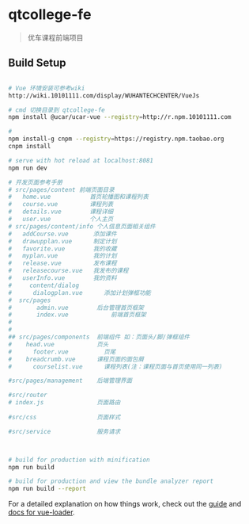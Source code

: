 # qtcollege-fe

> 优车课程前端项目

## Build Setup

``` bash

# Vue 环境安装可参考wiki
http://wiki.10101111.com/display/WUHANTECHCENTER/VueJs

# cmd 切换目录到 qtcollege-fe
npm install @ucar/ucar-vue --registry=http://r.npm.10101111.com

#
npm install-g cnpm --registry=https://registry.npm.taobao.org  
cnpm install

# serve with hot reload at localhost:8081
npm run dev

# 开发页面参考手册
# src/pages/content 前端页面目录
#   home.vue           首页轮播图和课程列表
#   course.vue         课程列表
#   details.vue        课程详细
#   user.vue           个人主页 
# src/pages/content/info 个人信息页面相关组件
#   addCourse.vue       添加课件
#   drawupplan.vue      制定计划
#   favorite.vue        我的收藏
#   myplan.vue          我的计划
#   release.vue         发布课程
#   releasecourse.vue   我发布的课程
#   userInfo.vue        我的资料
#     content/dialog
#	   dialogplan.vue      添加计划弹框功能
#  src/pages
#       admin.vue        后台管理首页框架
#		index.vue            前端首页框架
#   
#
## src/pages/components  前端组件 如：页面头/脚/弹框组件
#    head.vue            页头
#	   footer.vue          页尾
#    breadcrumb.vue      课程页面的面包屑
#	   courselist.vue      课程列表(注：课程页面与首页使用同一列表)

#src/pages/management    后端管理界面

#src/router
# index.js               页面路由
 
#src/css                 页面样式

#src/service             服务请求



# build for production with minification
npm run build

# build for production and view the bundle analyzer report
npm run build --report
```

For a detailed explanation on how things work, check out the [guide](http://vuejs-templates.github.io/webpack/) and [docs for vue-loader](http://vuejs.github.io/vue-loader).
